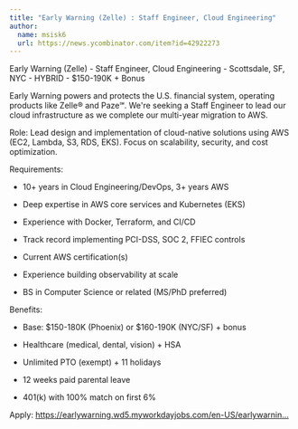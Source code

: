 ```yaml
---
title: "Early Warning (Zelle) : Staff Engineer, Cloud Engineering"
author:
  name: msisk6
  url: https://news.ycombinator.com/item?id=42922273
---
```

Early Warning (Zelle) - Staff Engineer, Cloud Engineering - Scottsdale, SF, NYC - HYBRID - $150-190K + Bonus

Early Warning powers and protects the U.S. financial system, operating products like Zelle® and Paze℠. We&#x27;re seeking a Staff Engineer to lead our cloud infrastructure as we complete our multi-year migration to AWS.

Role: Lead design and implementation of cloud-native solutions using AWS (EC2, Lambda, S3, RDS, EKS). Focus on scalability, security, and cost optimization.

Requirements:

- 10+ years in Cloud Engineering&#x2F;DevOps, 3+ years AWS

- Deep expertise in AWS core services and Kubernetes (EKS)

- Experience with Docker, Terraform, and CI&#x2F;CD

- Track record implementing PCI-DSS, SOC 2, FFIEC controls

- Current AWS certification(s)

- Experience building observability at scale

- BS in Computer Science or related (MS&#x2F;PhD preferred)

Benefits:

- Base: $150-180K (Phoenix) or $160-190K (NYC&#x2F;SF) + bonus

- Healthcare (medical, dental, vision) + HSA

- Unlimited PTO (exempt) + 11 holidays

- 12 weeks paid parental leave

- 401(k) with 100% match on first 6%

Apply: <a href="https:&#x2F;&#x2F;earlywarning.wd5.myworkdayjobs.com&#x2F;en-US&#x2F;earlywarningcareers&#x2F;details&#x2F;Staff-Engineer--Cloud-Engineering-_REQ202575" rel="nofollow">https:&#x2F;&#x2F;earlywarning.wd5.myworkdayjobs.com&#x2F;en-US&#x2F;earlywarnin...</a>
<JobApplication />
